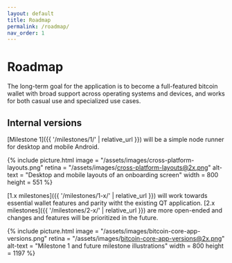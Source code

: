 ```yaml
---
layout: default
title: Roadmap
permalink: /roadmap/
nav_order: 1
---
```


# Roadmap

The long-term goal for the application is to become a full-featured bitcoin wallet with broad support across operating systems and devices, and works for both casual use and specialized use cases.

## Internal versions

[Milestone 1]({{ '/milestones/1/' | relative_url }}) will be a simple node runner for desktop and mobile Android. 

{% include picture.html
	image = "/assets/images/cross-platform-layouts.png"
	retina = "/assets/images/cross-platform-layouts@2x.png"
	alt-text = "Desktop and mobile layouts of an onboarding screen"
	width = 800
	height = 551
%}

[1.x milestones]({{ '/milestones/1-x/' | relative_url }}) will work towards essential wallet features and parity witht the existing QT application. [2.x milestones]({{ '/milestones/2-x/' | relative_url }}) are more open-ended and changes and features will be prioritized in the future.

{% include picture.html
	image = "/assets/images/bitcoin-core-app-versions.png"
	retina = "/assets/images/bitcoin-core-app-versions@2x.png"
	alt-text = "Milestone 1 and future milestone illustrations"
	width = 800
	height = 1197
%}